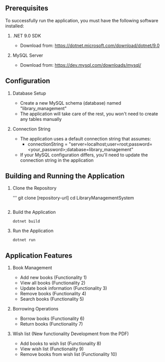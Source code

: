 



## Prerequisites

To successfully run the application, you must have the following software installed:

1. .NET 9.0 SDK
   - Download from: https://dotnet.microsoft.com/download/dotnet/9.0

2. MySQL Server
   - Download from: https://dev.mysql.com/downloads/mysql/



## Configuration

1. Database Setup
   - Create a new MySQL schema (database) named "library_management"
   - The application will take care of the rest, you won't need to create any tables manually

2. Connection String
   - The application uses a default connection string that assumes:
     - connectionString = "server=localhost;user=root;password=<your_password>;database=library_management"
   - If your MySQL configuration differs, you'll need to update the connection string in the application


## Building and Running the Application

1. Clone the Repository
   
   '''
   git clone [repository-url]
   cd LibraryManagementSystem
   ```

2. Build the Application
   
   ```
   dotnet build
   ```

3. Run the Application
   ```
   dotnet run
   ```



## Application Features


1. Book Management
   - Add new books (Functionality 1)
   - View all books (Functionality 2)
   - Update book information (Functionality 3)
   - Remove books (Functionality 4)
   - Search books (Functionality 5)

2. Borrowing Operations
   - Borrow books (Functionality 6)
   - Return books (Functionality 7)

3. Wish list (New functionality Development from the PDF)
   - Add books to wish list (Functionality 8)
   - View wish list (Functionality 9)
   - Remove books from wish list (Functionality 10)

